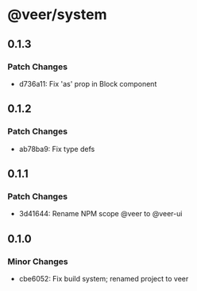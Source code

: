 # @veer/system

## 0.1.3

### Patch Changes

- d736a11: Fix 'as' prop in Block component

## 0.1.2

### Patch Changes

- ab78ba9: Fix type defs

## 0.1.1

### Patch Changes

- 3d41644: Rename NPM scope @veer to @veer-ui

## 0.1.0

### Minor Changes

- cbe6052: Fix build system; renamed project to veer
